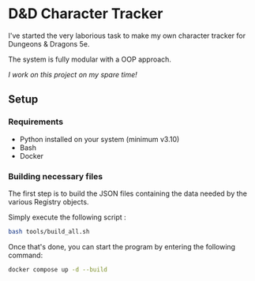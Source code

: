 # D&D Character Tracker
I've started the very laborious task to make my own character tracker for Dungeons & Dragons 5e.

The system is fully modular with a OOP approach.

*I work on this project on my spare time!*

## Setup
### Requirements
- Python installed on your system (minimum v3.10)
- Bash
- Docker

### Building necessary files
The first step is to build the JSON files containing the data needed by the various Registry objects.

Simply execute the following script :
```bash
bash tools/build_all.sh
```

Once that's done, you can start the program by entering the following command:
```bash
docker compose up -d --build
```
